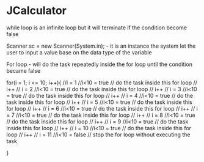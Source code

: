 # JCalculator

while loop is an infinite loop but it will terminate if the condition become false

Scanner sc = new Scanner(System.in); - it is an instance the system let the user to input a value base on the data type of the variable

For loop - will do the task repeatedly inside the for loop until the condition became false

for(i = 1; i <= 10; i++){
 //i = 1
 //i<10 = true
 // do the task inside this for loop
 // i++
 // i = 2
 //i<10 = true
 // do the task inside this for loop
 // i++
 // i = 3
 //i<10 = true
 // do the task inside this for loop
 // i++
 // i = 4
 //i<10 = true
 // do the task inside this for loop
 // i++
 // i = 5
 //i<10 = true
 // do the task inside this for loop
 // i++
 // i = 6
 //i<10 = true
 // do the task inside this for loop
 // i++
 // i = 7
 //i<10 = true
 // do the task inside this for loop
 // i++
 // i = 8
 //i<10 = true
 // do the task inside this for loop
 // i++
 // i = 9
 //i<10 = true
 // do the task inside this for loop
 // i++
 // i = 10
 //i<10 = true
 // do the task inside this for loop
 // i++
 // i = 11
 //i<10 = false
 // stop the for loop without executing the task
 
}
